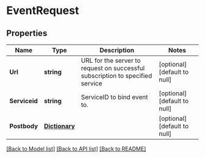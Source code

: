 # EventRequest

## Properties
Name | Type | Description | Notes
------------ | ------------- | ------------- | -------------
**Url** | **string** | URL for the server to request on successful subscription to specified service | [optional] [default to null]
**Serviceid** | **string** | ServiceID to bind event to. | [optional] [default to null]
**Postbody** | [**Dictionary**](Dictionary.md) |  | [optional] [default to null]

[[Back to Model list]](../README.md#documentation-for-models) [[Back to API list]](../README.md#documentation-for-api-endpoints) [[Back to README]](../README.md)


